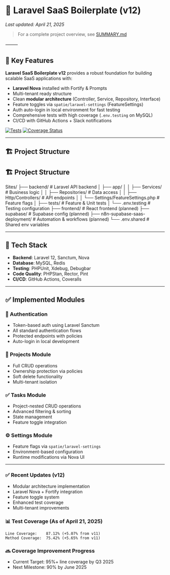 # 🧱 Laravel SaaS Boilerplate (v12)  
*Last updated: April 21, 2025*  

> For a complete project overview, see [SUMMARY.md](./SUMMARY.md)

⸻

## 🚀 Key Features

**Laravel SaaS Boilerplate v12** provides a robust foundation for building scalable SaaS applications with:

- **Laravel Nova** installed with Fortify & Prompts
- Multi-tenant ready structure
- Clean **modular architecture** (Controller, Service, Repository, Interface)
- Feature toggles via `spatie/laravel-settings` (FeatureSettings)
- Auth auto-login in local environment for fast testing
- Comprehensive tests with high coverage (`.env.testing` on MySQL)
- CI/CD with GitHub Actions + Slack notifications

[![Tests](https://github.com/mmourani/laravel-api-boilerplate/actions/workflows/tests.yml/badge.svg)](https://github.com/mmourani/laravel-api-boilerplate/actions/workflows/tests.yml)
[![Coverage Status](https://coveralls.io/repos/github/mmourani/laravel-api-boilerplate/badge.svg?branch=main)](https://coveralls.io/github/mmourani/laravel-api-boilerplate?branch=main)

---

## 🏗 Project Structure
## 🏗 Project Structure

Sites/
├── backend/ # Laravel API backend
│   ├── app/
│   │   ├── Services/ # Business logic
│   │   ├── Repositories/ # Data access
│   │   ├── Http/Controllers/ # API endpoints
│   │   └── Settings/FeatureSettings.php # Feature flags
│   ├── tests/ # Feature & Unit tests
│   └── .env.testing # Testing configuration
├── frontend/ # React frontend (planned)
├── supabase/ # Supabase config (planned)
├── n8n-supabase-saas-deployment/ # Automation & workflows (planned)
└── .env.shared # Shared env variables

---

## 🔧 Tech Stack

- **Backend**: Laravel 12, Sanctum, Nova
- **Database**: MySQL, Redis
- **Testing**: PHPUnit, Xdebug, Debugbar
- **Code Quality**: PHPStan, Rector, Pint
- **CI/CD**: GitHub Actions, Coveralls

---
## ✅ Implemented Modules

### 🔐 Authentication  
- Token-based auth using Laravel Sanctum  
- All standard authentication flows  
- Protected endpoints with policies  
- Auto-login in local development  

### 📁 Projects Module  
- Full CRUD operations  
- Ownership protection via policies  
- Soft delete functionality  
- Multi-tenant isolation  

### ✅ Tasks Module  
- Project-nested CRUD operations  
- Advanced filtering & sorting  
- State management  
- Feature toggle integration  

### ⚙️ Settings Module  
- Feature flags via `spatie/laravel-settings`  
- Environment-based configuration  
- Runtime modifications via Nova UI  

---
### ✅ Recent Updates (v12)

- Modular architecture implementation
- Laravel Nova + Fortify integration
- Feature toggle system
- Enhanced test coverage
- Multi-tenant improvements

### 📊 Test Coverage (As of April 21, 2025)

```text
Line Coverage:    87.12% (+5.07% from v11)
Method Coverage:  75.42% (+5.65% from v11)
```

### 🔜 Coverage Improvement Progress

- Current Target: 95%+ line coverage by Q3 2025
- Next Milestone: 90% by June 2025
